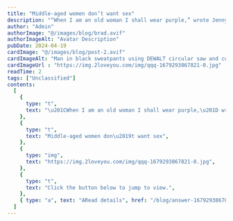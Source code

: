 ```yaml
---
title: "Middle-aged women don’t want sex"
description: "“When I am an old woman I shall wear purple,” wrote Jenny Joseph in her poem, “Warning”. “With a red hat that doesn’t go and doesn’t suit me”."
author: "Admin"
authorImage: "@/images/blog/brad.avif"
authorImageAlt: "Avatar Description"
pubDate: 2024-04-19
cardImage: "@/images/blog/post-2.avif"
cardImageAlt: "Man in black sweatpants using DEWALT circular saw and cutting a wood plank"
cardImageUrl : "https://img.2loveyou.com/img/qqq-1679293867821-0.jpg"
readTime: 2
tags: ["Unclassified"]
contents:
  [
    {
      type: "t",
      text: "\u201CWhen I am an old woman I shall wear purple,\u201D wrote Jenny Joseph in her poem, \u201CWarning\u201D. \u201CWith a red hat that doesn\u2019t go and doesn\u2019t suit me\u201D.",
    },
    {
      type: "t",
      text: "Middle-aged women don\u2019t want sex",
    },
    {
      type: "img",
      text: "https://img.2loveyou.com/img/qqq-1679293867821-0.jpg",
    },
    {
      type: "t",
      text: "Click the button below to jump to view.",
    },
    { type: "a", text: "ARead details", href: "/blog/answer-1679293867821-387556/" },
  ]
---
```


